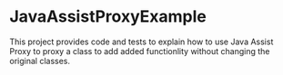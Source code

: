 JavaAssistProxyExample
======================

This project provides code and tests to explain how to use Java Assist Proxy to proxy a class to add added functionlity without
changing the original classes.
